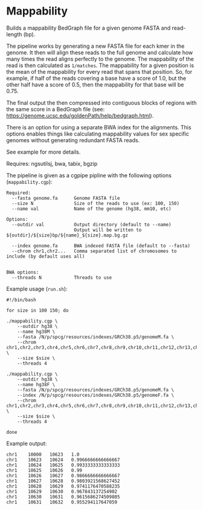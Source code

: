 Mappability
===

Builds a mappability BedGraph file for a given genome FASTA and read-length (bp).

The pipeline works by generating a new FASTA file for each kmer in the genome. It 
then will align these reads to the full genome and calculate how many times the read 
aligns perfectly to the genome. The mappability of the read is then calculated as `1/matches`. 
The mappability for a given position is the mean of the mappability for every read that 
spans that position. So, for example, if half of the reads covering a base have a score of 
1.0, but the other half have a score of 0.5, then the mappability for that base will be 0.75.

The final output the then compressed into contiguous blocks of regions with the same score 
in a BedGraph file (see: https://genome.ucsc.edu/goldenPath/help/bedgraph.html). 

There is an option for using a separate BWA index for the alignments. This options enables things like 
calculating mappability values for sex specific genomes without generating redundant FASTA reads. 

See example for more details.

Requires: ngsutilsj, bwa, tabix, bgzip

The pipeline is given as a cgpipe pipline with the following options (`mappability.cgp`):

    Required:
      --fasta genome.fa      Genome FASTA file
      --size N               Size of the reads to use (ex: 100, 150)
      --name val             Name of the genome (hg38, mm10, etc)

    Options:
      --outdir val           Output directory (default to --name)
                             Output will be written to ${outdir}/${size}bp/${name}_${size}.map.bg.gz

      --index genome.fa      BWA indexed FASTA file (default to --fasta)
      --chrom chr1,chr2...   Comma separated list of chromosomes to include (by default uses all)


    BWA options:
      --threads N            Threads to use

Example usage (`run.sh`):

    #!/bin/bash

    for size in 100 150; do

    ./mappability.cgp \
        --outdir hg38 \
        --name hg38M \
        --fasta /N/p/spcg/resources/indexes/GRCh38.p5/genomeM.fa \
        --chrom chr1,chr2,chr3,chr4,chr5,chr6,chr7,chr8,chr9,chr10,chr11,chr12,chr13,chr14,chr15,chr16,chr17,chr18,chr19,chr20,chr21,chr22,chrX,chrY,chrM \
        --size $size \
        --threads 4 

    ./mappability.cgp \
        --outdir hg38 \
        --name hg38F \
        --fasta /N/p/spcg/resources/indexes/GRCh38.p5/genomeM.fa \
        --index /N/p/spcg/resources/indexes/GRCh38.p5/genomeF.fa \
        --chrom chr1,chr2,chr3,chr4,chr5,chr6,chr7,chr8,chr9,chr10,chr11,chr12,chr13,chr14,chr15,chr16,chr17,chr18,chr19,chr20,chr21,chr22,chrX,chrM \
        --size $size \
        --threads 4 

    done

Example output:

    chr1	10000	10623	1.0
    chr1	10623	10624	0.9966666666666667
    chr1	10624	10625	0.9933333333333333
    chr1	10625	10626	0.99
    chr1	10626	10627	0.9866666666666667
    chr1	10627	10628	0.9803921568627452
    chr1	10628	10629	0.9741176470588235
    chr1	10629	10630	0.967843137254902
    chr1	10630	10631	0.9615686274509805
    chr1	10631	10632	0.955294117647059
  